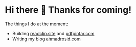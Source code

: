 # Hi there 👋 Thanks for coming!

The things I do at the moment:

- Building [readclip.site](https://readclip.site) and  [pdfpintar.com](https://pdfpintar.com)
- Writing my blog [ahmadrosid.com](https://ahmadrosid.com)

